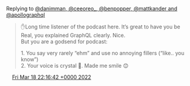 Replying to [@danimman, @ceeoreo\_, @benpopper, @mattkander and @apollographql](https://twitter.com/danimman/status/1504895685618937859)

> ✋Long time listener of the podcast here\. It’s great to have you be Real, you explained GraphQL clearly\. Nice\.   
> But you are a godsend for podcast:   
>   
> 1\. You say very rarely “ehm” and use no annoying fillers \(“like\.\. you know”\)  
> 2\. Your voice is crystal 💎\. Made me smile 😊

<img src="../../media/tweet.ico" width="12" /> [Fri Mar 18 22:16:42 +0000 2022](https://twitter.com/DromerDenker/status/1504944912948731905)